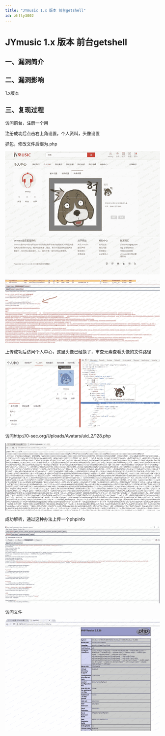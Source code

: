 ```yaml
---
title: "JYmusic 1.x 版本 前台getshell"
id: zhfly3002
---
```


# JYmusic 1.x 版本 前台getshell

## 一、漏洞简介

## 二、漏洞影响

1.x版本

## 三、复现过程

访问前台，注册一个用

注册成功后点击右上角设置，个人资料，头像设置

抓包，修改文件后缀为.php

![image](../img/9f45fb27f1ea5f3fbd77bfcae7484479.png)

![image](../img/3c659f546afdce57e9da4ef5b60ac6eb.png)

上传成功后访问个人中心，这里头像已经换了，审查元素查看头像的文件路径

![image](../img/41c05620de3f1fb8d68ca104520e3503.png)

访问http://0-sec.org/Uploads/Avatars/uid_2/128.php

![image](../img/3ee982b8a1df2931e0b1cf25ab40b524.png)

成功解析，通过这种办法上传一个phpinfo

![image](../img/56424e607c264b4d14b01d87f1bfba4e.png)

访问文件

![image](../img/ffbaa4374f42b2b0742d083f3a982f17.png)